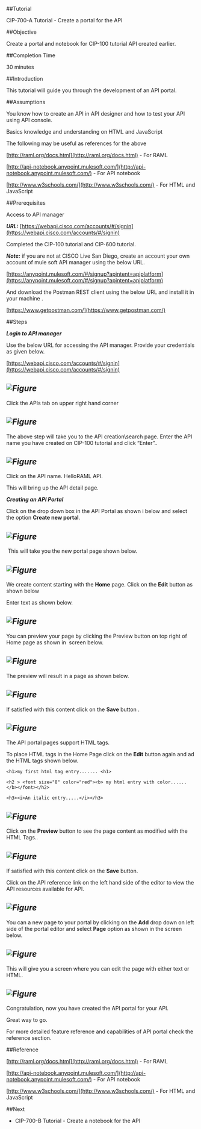 ##Tutorial

CIP-700-A Tutorial - Create a portal for the API

##Objective

Create a portal and notebook for CIP-100 tutorial API created earlier.

##Completion Time 

30 minutes

##Introduction

This tutorial will guide you through the development of an API portal.

##Assumptions

You know how to create an API in API designer and how to test your API using API console.

Basics knowledge and understanding on HTML and JavaScript

The following may be useful as references for the above

[http://raml.org/docs.html](http://raml.org/docs.html) - For RAML

[http://api-notebook.anypoint.mulesoft.com/](http://api-notebook.anypoint.mulesoft.com/) - For API notebook

[http://www.w3schools.com/](http://www.w3schools.com/) - For HTML and JavaScript

##Prerequisites

Access to API manager

**_URL:_** [https://webapi.cisco.com/accounts/#/signin](https://webapi.cisco.com/accounts/#/signin)

Completed the CIP-100 tutorial and CIP-600 tutorial.

**_Note:_** if you are not at CISCO Live San Diego, create an account your own account of mule soft API manager using the below URL.

[https://anypoint.mulesoft.com/#/signup?apintent=apiplatform](https://anypoint.mulesoft.com/#/signup?apintent=apiplatform)

And download the Postman REST client using the below URL and install it in your machine .

[https://www.getpostman.com/](https://www.getpostman.com/)

##Steps

**_Login to API manager_**

Use the below URL for accessing the API manager. Provide your credentials as given below.

[https://webapi.cisco.com/accounts/#/signin](https://webapi.cisco.com/accounts/#/signin)

## _![Figure](/posts/files/cip-lab-700A/LoginScreen.png)_

Click the APIs tab on upper right hand corner

## _![Figure](/posts/files/cip-lab-700A/CIPHomeScreen.png)_

The above step will take you to the API creation\search page. Enter the API name you have created on CIP-100 tutorial and click “Enter”..

## _![Figure](/posts/files/cip-lab-700A/SelectHelloRAMLAPI.png)_

Click on the API name. HelloRAML API.

This will bring up the API detail page.

**_Creating an API Portal_**

Click on the drop down box in the API Portal as shown i below and select the option **Create new portal**.

## _![Figure](/posts/files/cip-lab-700A/HelloRAMLHomeScreen.png)_

 This will take you the new portal page shown below.

## _![Figure](/posts/files/cip-lab-700A/PortalHomePageEdit.png)_

We create content starting with the **Home** page. Click on the **Edit** button as shown below

Enter text as shown below.

## _![Figure](/posts/files/cip-lab-700A/AddingContentHome.png)_

You can preview your page by clicking the Preview button on top right of Home page as shown in  screen below.

## _![Figure](/posts/files/cip-lab-700A/PreviewButton.png)_

The preview will result in a page as shown below.

## _![Figure](/posts/files/cip-lab-700A/PreviewPage.png)_

If satisfied with this content click on the **Save** button .

## _![Figure](/posts/files/cip-lab-700A/SaveButton.png)_

The API portal pages support HTML tags.

To place HTML tags in the Home Page click on the **Edit** button again and ad the HTML tags shown below.
```
<h1>my first html tag entry....... <h1>

<h2 > <font size="8" color="red"><b> my html entry with color...... </b></font></h2>

<h3><i>An italic entry.....</i></h3>
```
## _![Figure](/posts/files/cip-lab-700A/HtlmEntry.png)_
Click on the **Preview** button to see the page content as modified with the HTML Tags..

## _![Figure](/posts/files/cip-lab-700A/PreviewHTMLEntry.png)_

If satisfied with this content click on the **Save** button.

Click on the API reference link on the left hand side of the editor to view the API resources available for API.

## _![Figure](/posts/files/cip-lab-700A/APIRefernceConsole.png)_

You can a new page to your portal by clicking on the **Add** drop down on left side of the portal editor and select **Page** option as shown in the screen below.

## _![Figure](/posts/files/cip-lab-700A/CreateAdditonalPage.png)_

This will give you a screen where you can edit the page with either text or HTML.

## _![Figure](/posts/files/cip-lab-700A/EditNewPage.png)_

Congratulation, now you have created the API portal for your API.

Great way to go.

For more detailed feature reference and capabilities of API portal check the reference section.

##Reference

[http://raml.org/docs.html](http://raml.org/docs.html) - For RAML

[http://api-notebook.anypoint.mulesoft.com/](http://api-notebook.anypoint.mulesoft.com/) - For API notebook

[http://www.w3schools.com/](http://www.w3schools.com/) - For HTML and JavaScript

##Next                                                          

*  CIP-700-B Tutorial - Create a notebook for the API
